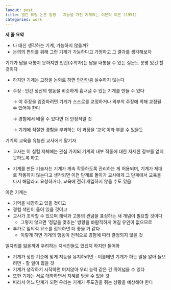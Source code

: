 ```yaml
---
layout: post
title: 앨런 튜링 논문 탐방 - 지능을 가진 기계라는 이단적 이론 (1951)
categories: work
---
```


**세 줄 요약**

- 나 대신 생각하는 기계, 가능하지 않을까?
- 논의의 편의를 위해 그런 기계가 가능하다고 가정하고 그 결과를 생각해보자

기계가 답을 내놓지 못하지만 인간(수학자)는 답을 내놓을 수 있는 질문도 분명 있긴 할 것이다

- 하지만 기계는 고장을 논외로 하면 인간만큼 실수하지 않는다

- 주장 : 인간 정신의 행동을 비슷하게 흉내낼 수 있는 기계를 만들 수 있다

  → 이 주장을 입증하려면 기계가 스스로를 교정하거나 외부의 주장에 의해 교정될 수 있어야 한다

  → 경험에서 배울 수 있다면 더 안정적일 것

  → 기계에 적절한 경험을 부과하는 이 과정을 ‘교육’이라 부를 수 있을듯

기계의 교육을 유능한 교사에게 맡기자

- 교사는 이 실험 자체에는 관심 가지되 기계의 내부 작동에 대한 자세한 정보를 얻지 못하도록 하고

- 기계를 만든 기술자는 기계가 계속 작동하도록 관리하는 게 허용되며, 기계가 제대로 작동하지 않는다고 생각되면 이전 단계로 돌아가 교사에게 그 단계에서 교육을 다시 해달라고 요청하거나, 교육에 전혀 개입하지 않을 수도 있음

이런 기계는

- 기억을 내장하고 있을 것이고
- 경험 색인이 들어 있을 것이고
- 교사가 조작할 수 있으며 쾌락과 고통의 관념을 표상하는 새 개념이 필요할 것이다
    - 그렇지 않으면 ‘정답을 맞추는’ 방향을 바람직하게 여길 유인이 없으므로
- 추가로 임의적 요소를 접목하면 더 좋을 거 같다
    - 이렇게 하면 기계의 행동이 전적으로 경험에 따라 결정되지 않을 것

일자리를 잃을까봐 우려하는 지식인들도 있겠지 하지만 들어봐

- 기계가 정한 기준에 맞게 지능을 유지하려면 - 이를테면 기계가 하는 말을 알아 들으려면 - 할 일이 많을 것
- 기계가 생각하기 시작하면 머지않아 우리 능력 같은 건 뛰어넘을 수 있다
- 또한 기계는 서로 대화하면서 지혜를 닦을 수 있을 것
- 따라서 어느 단계가 되면 우리는 기계가 주도권을 쥐는 상황을 예상해야 한다